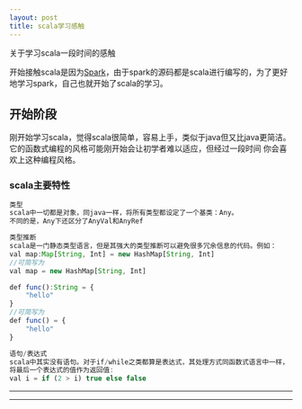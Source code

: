 ```yaml
---
layout: post
title: scala学习感触
---
```


关于学习scala一段时间的感触


  开始接触scala是因为[Spark](http://spark.apache.org/)，由于spark的源码都是scala进行编写的，为了更好地学习spark，自己也就开始了scala的学习。


## 开始阶段
  刚开始学习scala，觉得scala很简单，容易上手，类似于java但又比java更简洁。它的函数式编程的风格可能刚开始会让初学者难以适应，但经过一段时间
你会喜欢上这种编程风格。 


### scala主要特性

```javascript
类型
scala中一切都是对象，同java一样，将所有类型都设定了一个基类：Any。
不同的是，Any下还区分了AnyVal和AnyRef

类型推断
scala是一门静态类型语言，但是其强大的类型推断可以避免很多冗余信息的代码。例如：
val map:Map[String, Int] = new HashMap[String, Int]
//可简写为
val map = new HashMap[String, Int]

def func():String = {
	"hello"
}
//可简写为
def func() = {
	"hello"
}

语句/表达式
scala中其实没有语句。对于if/while之类都算是表达式，其处理方式同函数式语言中一样，
将最后一个表达式的值作为返回值:
val i = if (2 > i) true else false
```
----
****
